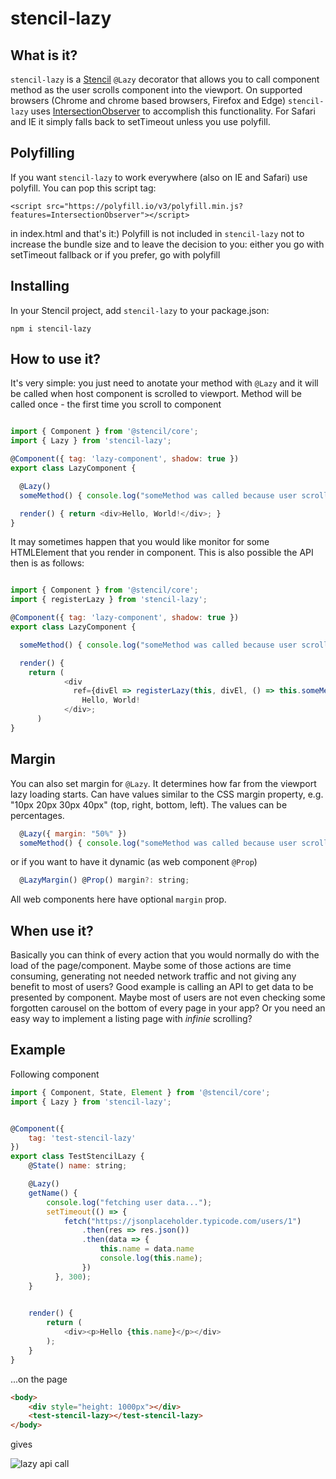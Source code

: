 # stencil-lazy

## What is it?
`stencil-lazy` is a [Stencil](https://stenciljs.com/) `@Lazy` decorator that allows you to call component method as the user scrolls component into the viewport. On supported browsers (Chrome and chrome based browsers, Firefox and Edge) `stencil-lazy` uses [IntersectionObserver](https://developer.mozilla.org/en-US/docs/Web/API/Intersection_Observer_API) to accomplish this functionality. For Safari and IE it simply falls back to setTimeout unless you use polyfill.

## Polyfilling
If you want `stencil-lazy` to work everywhere (also on IE and Safari) use polyfill. You can pop this script tag:
```
<script src="https://polyfill.io/v3/polyfill.min.js?features=IntersectionObserver"></script>
```
in index.html and that's it:)
Polyfill is not included in `stencil-lazy` not to increase the bundle size and to leave the decision to you: either you go with setTimeout fallback or if you prefer, go with polyfill

## Installing

In your Stencil project, add `stencil-lazy` to your package.json:
```
npm i stencil-lazy
```

## How to use it?
It's very simple: you just need to anotate your method with `@Lazy` and it will be called when host component is scrolled to viewport. Method will be called once - the first time you scroll to component

```javascript

import { Component } from '@stencil/core';
import { Lazy } from 'stencil-lazy';

@Component({ tag: 'lazy-component', shadow: true })
export class LazyComponent {

  @Lazy()
  someMethod() { console.log("someMethod was called because user scrolled to LazyComponent"); }

  render() { return <div>Hello, World!</div>; }
}
```

It may sometimes happen that you would like monitor for some HTMLElement that you render in component. This is also possible the API then is as follows:

```javascript

import { Component } from '@stencil/core';
import { registerLazy } from 'stencil-lazy';

@Component({ tag: 'lazy-component', shadow: true })
export class LazyComponent {

  someMethod() { console.log("someMethod was called because user scrolled to LazyComponent"); }

  render() { 
    return (
            <div 
              ref={divEl => registerLazy(this, divEl, () => this.someMethod())}>
                Hello, World!
            </div>;
      ) 
}
```

## Margin
You can also set margin for `@Lazy`. It determines how far from the viewport lazy loading starts. Can have values similar to the CSS margin property, e.g. "10px 20px 30px 40px" (top, right, bottom, left). The values can be percentages.
```javascript
  @Lazy({ margin: "50%" })
  someMethod() { console.log("someMethod was called because user scrolled to margin of LazyComponent extended by 50%"); }
```
or if you want to have it dynamic (as web component `@Prop`)
```javascript
  @LazyMargin() @Prop() margin?: string;
```
All web components here have optional `margin` prop.

## When use it?
Basically you can think of every action that you would normally do with the load of the page/component. Maybe some of those actions are time consuming, generating not needed network traffic and not giving any benefit to most of users? Good example is calling an API to get data to be presented by component. Maybe most of users are not even checking some forgotten carousel on the bottom of every page in your app? Or you need an easy way to implement a listing page with *infinie* scrolling?

## Example
Following component
```javascript
import { Component, State, Element } from '@stencil/core';
import { Lazy } from 'stencil-lazy';


@Component({
    tag: 'test-stencil-lazy'
})
export class TestStencilLazy {
    @State() name: string;

    @Lazy()
    getName() {
        console.log("fetching user data...");
        setTimeout(() => {
            fetch("https://jsonplaceholder.typicode.com/users/1")
                .then(res => res.json())
                .then(data => {
                    this.name = data.name
                    console.log(this.name);
                })
          }, 300);
    }
    

    render() {
        return (
            <div><p>Hello {this.name}</p></div>
        );
    }
}
```
...on the page
```html
<body>
    <div style="height: 1000px"></div>
    <test-stencil-lazy></test-stencil-lazy>
</body>
```
gives

![lazy api call](https://j.gifs.com/oVYVwB.gif)